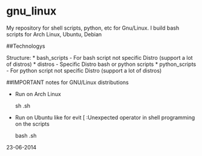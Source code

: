 gnu_linux
=========

My repository for shell scripts, python, etc for Gnu/Linux. I build bash scripts for Arch Linux, Ubuntu, Debian


##Technologys

Structure:
	* bash_scripts - For bash script not specific Distro (support a lot of distros)
	* distros - Specific Distro bash or python scripts 
	* python_scripts - For python script not specific Distro (support a lot of distros)


##IMPORTANT notes for GNU/Linux distributions

* Run on Arch Linux
	
	sh .sh

* Run on Ubuntu like for evit [ :Unexpected operator in shell programming on the scripts

	bash .sh

23-06-2014

